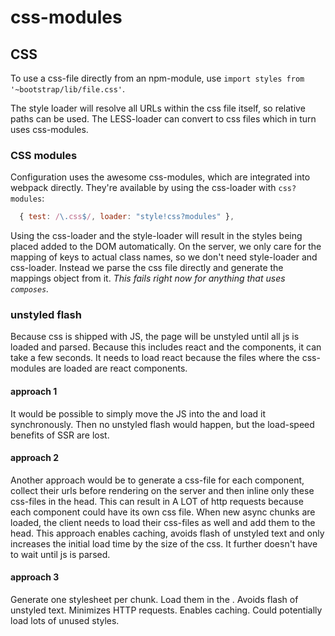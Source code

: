 # css-modules

## CSS

To use a css-file directly from an npm-module, use `import styles from '~bootstrap/lib/file.css'`.

The style loader will resolve all URLs within the css file itself, so relative paths can be used.
The LESS-loader can convert to css files which in turn uses css-modules.

### CSS modules

Configuration uses the awesome css-modules, which are integrated into webpack directly.
They're available by using the css-loader with `css?modules`:

```js
  { test: /\.css$/, loader: "style!css?modules" },
```

Using the css-loader and the style-loader will result in the styles being placed added to the DOM automatically.
On the server, we only care for the mapping of keys to actual class names, so we don't need style-loader and css-loader.
Instead we parse the css file directly and generate the mappings object from it.
*This fails right now for anything that uses `composes`.*


### unstyled flash

Because css is shipped with JS, the page will be unstyled until all js is loaded
and parsed. Because this includes react and the components, it can take a few seconds.
It needs to load react because the files where the css-modules are loaded are react components.


#### approach 1

It would be possible to simply move the JS into the <head> and load it synchronously.
Then no unstyled flash would happen, but the load-speed benefits of SSR are lost.


#### approach 2

Another approach would be to generate a css-file for each component, collect their
urls before rendering on the server and then inline only these css-files in the head.
This can result in A LOT of http requests because each component could have its own css file.
When new async chunks are loaded, the client needs to load their css-files as well and add them to
the head.
This approach enables caching, avoids flash of unstyled text and only increases
the initial load time by the size of the css. It further doesn't have to wait
until js is parsed.


#### approach 3

Generate one stylesheet per chunk. Load them in the <head>.
Avoids flash of unstyled text. Minimizes HTTP requests. Enables caching.
Could potentially load lots of unused styles.

